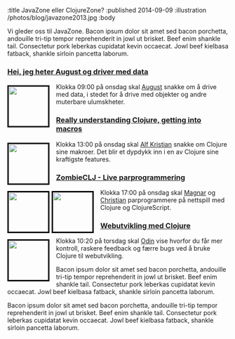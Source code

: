 :title JavaZone eller ClojureZone?
:published 2014-09-09
:illustration /photos/blog/javazone2013.jpg
:body

Vi gleder oss til JavaZone. Bacon ipsum dolor sit amet sed bacon porchetta,
andouille tri-tip tempor reprehenderit in jowl ut brisket. Beef enim shankle
tail. Consectetur pork leberkas cupidatat kevin occaecat. Jowl beef kielbasa
fatback, shankle sirloin pancetta laborum.

### [Hei, jeg heter August og driver med data](http://2014.javazone.no/presentation.html?id=a11572fe)

<a href="/august/"><img src="/photos/people/august/side-profile-near.jpg" align="left" width=90 style="border: 3px solid black; margin: 5px 15px 5px 0px;"></a>
Klokka 09:00 på onsdag skal [August](/august/) snakke om å drive med data,
i stedet for å drive med objekter og andre muterbare ulumskheter.

### [Really understanding Clojure, getting into macros](http://2014.javazone.no/presentation.html?id=8be8fcfe)

<a href="/alf-kristian/"><img src="/photos/people/alf-kristian/side-profile-near.jpg" align="left" width=90 style="border: 3px solid black; margin: 5px 15px 5px 0px;"></a>
Klokka 13:00 på onsdag skal [Alf Kristian](/alf-kristian/) snakke om Clojure
sine makroer. Det blir et dypdykk inn i en av Clojure sine kraftigste features.

### [ZombieCLJ - Live parprogrammering](http://2014.javazone.no/presentation.html?id=f963bc1c)

<a href="/magnar/"><img src="/photos/people/magnar/side-profile-near.jpg" align="left" width=90 style="border: 3px solid black; margin: 5px 5px 5px 0px;"></a>
<a href="/christian/"><img src="/photos/people/christian/side-profile-near.jpg" align="left" width=90 style="border: 3px solid black; margin: 5px 15px 5px 0px;"></a>
Klokka 17:00 på onsdag skal [Magnar](/magnar/) og [Christian](/christian/)
parprogrammere på nettspill med Clojure og ClojureScript.

### [Webutvikling med Clojure](http://2014.javazone.no/presentation.html?id=97d7c449)

<a href="/odin/"><img src="/photos/people/odin/side-profile-near.jpg" align="left" width=90 style="border: 3px solid black; margin: 5px 15px 5px 0px;"></a>
Klokka 10:20 på torsdag skal [Odin](/odin/) vise hvorfor du får mer kontroll,
raskere feedback og færre bugs ved å bruke Clojure til webutvikling.

Bacon ipsum dolor sit amet sed bacon porchetta, andouille tri-tip tempor
reprehenderit in jowl ut brisket. Beef enim shankle tail. Consectetur pork
leberkas cupidatat kevin occaecat. Jowl beef kielbasa fatback, shankle sirloin
pancetta laborum.

Bacon ipsum dolor sit amet sed bacon porchetta, andouille tri-tip tempor
reprehenderit in jowl ut brisket. Beef enim shankle tail. Consectetur pork
leberkas cupidatat kevin occaecat. Jowl beef kielbasa fatback, shankle sirloin
pancetta laborum.
